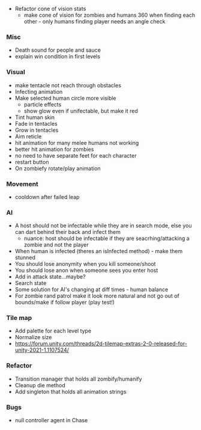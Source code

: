 * Refactor cone of vision stats
    - make cone of vision for zombies and humans 360 when finding each other - only humans finding player needs an angle check

### Misc
* Death sound for people and sauce
* explain win condition in first levels

### Visual
* make tentacle not reach through obstacles
* Infecting animation
* Make selected human circle more visible
    - particle effects 
    - show glow even if unifectable, but make it red
* Tint human skin
* Fade in tentacles
* Grow in tentacles
* Aim reticle
* hit animation for many melee humans not working
* better hit animation for zombies
* no need to have separate feet for each character
* restart button
* On zombiefy rotate/play animation

### Movement
* cooldown after failed leap

### AI
* A host should not be infectable while they are in search mode, else you can dart behind their back and infect them
	* nuance: host should be infectable if they are seacrhing/attacking a zombie and not the player
* When human is infected (theres an isInfected method) - make them stunned
* You should lose anonymity when you kill someone/shoot
* You should lose anon when someone sees you enter host
* Add in attack state...maybe?
* Search state
* Some solution for AI's changing at diff times - human balance
* For zombie rand patrol make it look more natural and not go out of bounds/make if follow player (play test!)


### Tile map
* Add palette for each level type
* Normalize size
* https://forum.unity.com/threads/2d-tilemap-extras-2-0-released-for-unity-2021-1.1107524/

### Refactor
* Transition manager that holds all zombify/humanify
* Cleanup die method
* Add singleton that holds all animation strings


### Bugs
* null controller agent in Chase

